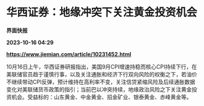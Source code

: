 # 华西证券：地缘冲突下关注黄金投资机会
**界面快报**

**2023-10-16 04:29**

**https://www.jiemian.com/article/10231452.html**

10月16日上午，华西证券研报指出，美国9月CPI增速持稳而核心CPI持续下行，在美联储官员趋于谨慎行事，以及关注通胀和经济下行双向风险的权衡之下，若油价不继续带动CPI反弹，预计维持在高利率不变，关注信贷紧缩风险及后续通胀数据变化对美联储货币政策的指引；当前巴以冲突持续，地缘政治风险之下关注黄金投资机会。受益标的：山东黄金、中金黄金、招金矿业、银泰黄金、赤峰黄金等。